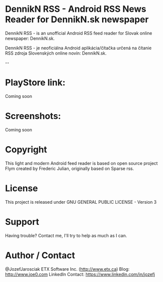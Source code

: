 DennikN RSS - Android RSS News Reader for DennikN.sk newspaper
==================

DennikN RSS - is an unofficial Android RSS feed reader for Slovak online newspaper: DennikN.sk.

DennikN RSS - je neoficiálna Android aplikácia/čítačka určená na čítanie RSS zdroja Slovenských online novín: DennikN.sk.

--

# PlayStore link:
Coming soon

# Screenshots:
Coming soon

# Copyright
This light and modern Android feed reader is based on open source project Flym created by Frederic Julian, originally based on Sparse rss. 

# License
This project is released under GNU GENERAL PUBLIC LICENSE - Version 3

# Support
Having trouble? Contact me, I'll try to help as much as I can.

# Author / Contact
@JozefJarosciak 
ETX Software Inc. (http://www.etx.ca)
Blog: http://www.joe0.com
LinkedIn Contact: https://www.linkedin.com/in/jozefj
